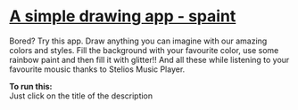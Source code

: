 # [A simple drawing app - spaint](https://stelios333.github.io/spaint)

Bored? Try this app. Draw anything you can imagine with our amazing colors and styles. 
Fill the background with your favourite color, use some rainbow paint and then fill it with glitter!!  And all these while listening to your favourite mousic thanks to Stelios Music Player.

**To run this:**\
Just click on the title of the description
